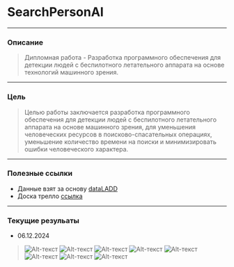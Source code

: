 # SearchPersonAI

---

### Описание
> Дипломная работа - Разработка программного обеспечения для детекции людей с беспилотного летательного аппарата на основе технологий машинного зрения.

---

### Цель
> Целью работы заключается разработка программного обеспечения для детекции людей с беспилотного летательного аппарата на основе машинного зрения, для уменьшения человеческих ресурсов в поисково-спасательных операциях, уменьшение количество времени на поиски и минимизировать ошибки человеческого характера.

---

### Полезные ссылки
 - Данные взят за основу [dataLADD](https://www.kaggle.com/datasets/mersico/lacmus-drone-dataset-ladd-v40)
 - Доска трелло [ссылка](https://trello.com/b/URGVZf3f/%D0%B4%D0%B8%D0%BF%D0%BB%D0%BE%D0%BC)

---

### Текущие резульаты
 - 06.12.2024
 > ![Alt-текст](./AI/Result/confusion_matrix_normalized.png)
 > ![Alt-текст](./AI/Result/confusion_matrix.png)
 > ![Alt-текст](./AI/Result/F1_curve.png)
 > ![Alt-текст](./AI/Result/P_curve.png)
 > ![Alt-текст](./AI/Result/PR_curve.png)
 > ![Alt-текст](./AI/Result/R_curve.png)
 > ![Alt-текст](./AI/Result/val_batch0_labels.png)
 > ![Alt-текст](./AI/Result/val_batch0_pred.png)




<!-- ![Alt-текст](URL_изображения) -->

<!-- > Это цитата. -->

<!-- ```javascript
console.log('Hello, world!'); -->

<!-- ### Таблицы
Таблицы создаются с помощью вертикальных черт `|` и дефисов `-`:

```markdown
| Заголовок 1 | Заголовок 2 |
|-------------|-------------|
| Ячейка 1    | Ячейка 2    |
| Ячейка 3    | Ячейка 4    | -->
